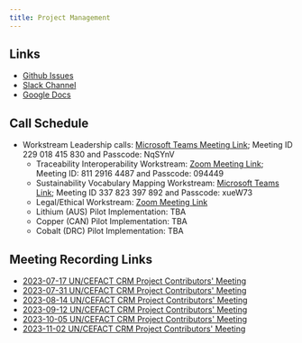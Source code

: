 ```yaml
---
title: Project Management
---
```



## Links

* [Github Issues](https://github.com/uncefact/project-crm/issues)
* [Slack Channel](https://uncefact.slack.com/archives/C05AV647QKC)
* [Google Docs](https://drive.google.com/drive/folders/1Kt7VM7z8h9JTSFU7IB4N9uHQm52khQ9f)


## Call Schedule  

* Workstream Leadership calls: [Microsoft Teams Meeting Link](https://teams.microsoft.com/l/meetup-join/19%3ameeting_NDI1ZWRhMDYtOTYxNS00MTgxLTlmNzgtZDgzMWFkNWE4M2U3%40thread.v2/0?context=%7b%22Tid%22%3a%226fdb5200-3d0d-4a8a-b036-d3685e359adc%22%2c%22Oid%22%3a%22e5af7687-75ba-4b70-8bce-0fb446aeff13%22%7d); Meeting ID 229 018 415 830 and Passcode: NqSYnV 
    * Traceability Interoperability Workstream: [Zoom Meeting Link](https://bizcubed-au.zoom.us/j/81129164487?pwd=TnNXcWxzRlRSSW5XclZ0QTd0VnZqdz09); Meeting ID: 811 
      2916 4487 and Passcode: 094449
    * Sustainability Vocabulary Mapping Workstream: [Microsoft Teams Link](https://teams.microsoft.com/l/meetup-join/19%3ameeting_MDdkOTcxMGItYjM1Yy00ZjhhLWIxN2MtNDFhNDkwNWI2MGRh%40thread.v2/0?context=%7b%22Tid%22%3a%22deff24bb-2089-4400-8c8e-f71e680378b2%22%2c%22Oid%22%3a%22aeeb24d7-5d7c-47aa-9283-d8229485948a%22%7d); Meeting ID 337 823 397 892 and Passcode: xueW73 
    * Legal/Ethical Workstream: [Zoom Meeting Link](https://uni-sydney.zoom.us/j/86236768512#success)
    * Lithium (AUS) Pilot Implementation: TBA
    * Copper (CAN) Pilot Implementation: TBA
    * Cobalt (DRC) Pilot Implementation: TBA


## Meeting Recording Links 

* [2023-07-17 UN/CEFACT CRM Project Contributors' Meeting](https://drive.google.com/file/d/1xdodx1dOeETlsZtQCcj5IZ8z5yVWZHgz/view?usp=sharing)
* [2023-07-31 UN/CEFACT CRM Project Contributors' Meeting](https://drive.google.com/file/d/1YoQZF3mouB1BAxVdW97ha7mWea46npDf/view?usp=sharing)
* [2023-08-14 UN/CEFACT CRM Project Contributors' Meeting](https://drive.google.com/file/d/1KbWngdgQxGTZGZgtEhlEHXMf_CPmIKNQ/view?usp=sharing)
* [2023-09-12 UN/CEFACT CRM Project Contributors' Meeting](https://drive.google.com/file/d/1cEf3mMm1PwtABby3xoLCpAqmPHFTsFNw/view?usp=sharing)
* [2023-10-05 UN/CEFACT CRM Project Contributors' Meeting](https://drive.google.com/file/d/1rvy9YaNn7Vv_L8z_zjbcrABRIykmSz5Y/view?usp=sharing)
* [2023-11-02 UN/CEFACT CRM Project Contributors' Meeting](https://drive.google.com/file/d/1930zsJ_pRxHhpDSXdo-d8d7UhOGioG4y/view?usp=sharing)
